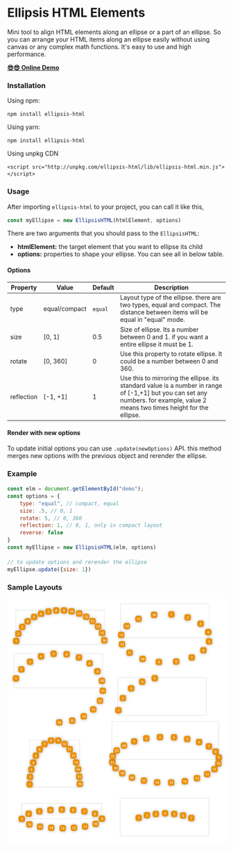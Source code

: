 # Ellipsis HTML Elements

Mini tool to align HTML elements along an ellipse or a part of an ellipse. So you can arrange your HTML items along an
 ellipse easily without using canvas or any complex math functions. It's easy to use and high performance.

**[😎😎 Online Demo](https://behnamazimi.github.io/ellipsis-html/)**

### Installation

Using npm:
```
npm install ellipsis-html
```

Using yarn:
```
npm install ellipsis-html
```

Using unpkg CDN
```
<script src="http://unpkg.com/ellipsis-html/lib/ellipsis-html.min.js"></script>
```

### Usage
After importing `ellipsis-html` to your project, you can call it like this,
```javascript
const myEllipse = new EllipsisHTML(htmlElement, options)
``` 

There are two arguments that you should pass to the `EllipsisHTML`:
* **htmlElement:** the target element that you want to ellipse its child
* **options:** properties to shape your ellipse. You can see all in below table. 

#### Options

Property | Value | Default | Description
--- | --- | --- | ---
type | equal/compact | `equal` | Layout type of the ellipse. there are two types, equal and compact. The distance between items will be equal in "equal" mode. 
size | [0, 1] | 0.5 | Size of ellipse. Its a number between 0 and 1. if you want a entire ellipse it must be 1.
rotate | [0, 360] | 0 | Use this property to rotate ellipse. It could be a number between 0 and 360.  
reflection | [-1, +1] | 1 | Use this to mirroring the ellipse. its standard value is a number in range of [-1,+1] but you can set any numbers. for example, value 2 means two times height for the ellipse.   

#### Render with new options
To update initial options you can use `.update(newOptions)` API. this method merges new options with the previous object 
and rerender the ellipse.   

### Example
```javascript
const elm = document.getElementById("demo");
const options = {
    type: "equal", // compact, equal
    size: .5, // 0, 1
    rotate: 5, // 0, 360
    reflection: 1, // 0, 1, only in compact layout
    reverse: false
}
const myEllipse = new EllipsisHTML(elm, options)

// to update options and rerender the ellipse
myEllipse.update({size: 1})
``` 

### Sample Layouts
![Ellipsis elements samples](./demo/samples.jpg)

